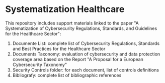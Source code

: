 # Systematization Healthcare
This repository includes support materials linked to the paper "A Systematization of Cybersecurity Regulations, Standards, and Guidelines
for the Healthcare Sector": 
1) Documente List: complete list of Cybersecurity Regulations, Standards and Best Practices for the Healthcare Sector
2) Documents Taxonomy: evaluation of cybersecurity and data protection coverage area based on the Report "A Proposal for a European Cybersecurity Taxonomy"
3) Security Controls folder: for each document, list of controls definitions
4) Bibliografy: complete list of bibliographic references
